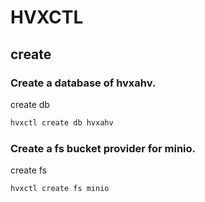 # HVXCTL

## create

### Create a database of hvxahv.
create db <NAME>
```bash
hvxctl create db hvxahv
```
### Create a fs bucket provider for minio.
create fs <PROVIDER>
```bash
hvxctl create fs minio
```